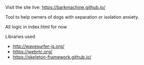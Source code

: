 Visit the site live: https://barkmachine.github.io/

Tool to help owners of dogs with separation or isolation anxiety.

All logic in index.html for now

Libraries used
 - http://wavesurfer-js.org/
 - https://webrtc.org/
 - https://skeleton-framework.github.io/
